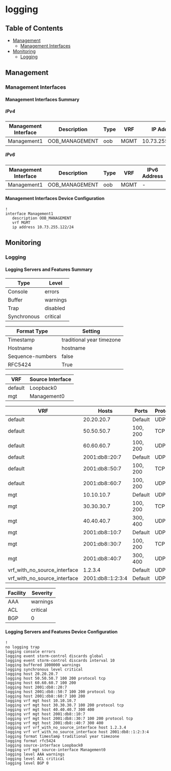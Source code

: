 # logging

## Table of Contents

- [Management](#management)
  - [Management Interfaces](#management-interfaces)
- [Monitoring](#monitoring)
  - [Logging](#logging-1)

## Management

### Management Interfaces

#### Management Interfaces Summary

##### IPv4

| Management Interface | Description | Type | VRF | IP Address | Gateway |
| -------------------- | ----------- | ---- | --- | ---------- | ------- |
| Management1 | OOB_MANAGEMENT | oob | MGMT | 10.73.255.122/24 | 10.73.255.2 |

##### IPv6

| Management Interface | Description | Type | VRF | IPv6 Address | IPv6 Gateway |
| -------------------- | ----------- | ---- | --- | ------------ | ------------ |
| Management1 | OOB_MANAGEMENT | oob | MGMT | - | - |

#### Management Interfaces Device Configuration

```eos
!
interface Management1
   description OOB_MANAGEMENT
   vrf MGMT
   ip address 10.73.255.122/24
```

## Monitoring

### Logging

#### Logging Servers and Features Summary

| Type | Level |
| -----| ----- |
| Console | errors |
| Buffer | warnings |
| Trap | disabled |
| Synchronous | critical |

| Format Type | Setting |
| ----------- | ------- |
| Timestamp | traditional year timezone |
| Hostname | hostname |
| Sequence-numbers | false |
| RFC5424 | True |

| VRF | Source Interface |
| --- | ---------------- |
| default | Loopback0 |
| mgt | Management0 |

| VRF | Hosts | Ports | Protocol |
| --- | ----- | ----- | -------- |
| default | 20.20.20.7 | Default | UDP |
| default | 50.50.50.7 | 100, 200 | TCP |
| default | 60.60.60.7 | 100, 200 | UDP |
| default | 2001:db8::20:7 | Default | UDP |
| default | 2001:db8::50:7 | 100, 200 | TCP |
| default | 2001:db8::60:7 | 100, 200 | UDP |
| mgt | 10.10.10.7 | Default | UDP |
| mgt | 30.30.30.7 | 100, 200 | TCP |
| mgt | 40.40.40.7 | 300, 400 | UDP |
| mgt | 2001:db8::10:7 | Default | UDP |
| mgt | 2001:db8::30:7 | 100, 200 | TCP |
| mgt | 2001:db8::40:7 | 300, 400 | UDP |
| vrf_with_no_source_interface | 1.2.3.4 | Default | UDP |
| vrf_with_no_source_interface | 2001:db8::1:2:3:4 | Default | UDP |

| Facility | Severity |
| -------- | -------- |
| AAA | warnings |
| ACL | critical |
| BGP | 0 |

#### Logging Servers and Features Device Configuration

```eos
!
no logging trap
logging console errors
logging event storm-control discards global
logging event storm-control discards interval 10
logging buffered 1000000 warnings
logging synchronous level critical
logging host 20.20.20.7
logging host 50.50.50.7 100 200 protocol tcp
logging host 60.60.60.7 100 200
logging host 2001:db8::20:7
logging host 2001:db8::50:7 100 200 protocol tcp
logging host 2001:db8::60:7 100 200
logging vrf mgt host 10.10.10.7
logging vrf mgt host 30.30.30.7 100 200 protocol tcp
logging vrf mgt host 40.40.40.7 300 400
logging vrf mgt host 2001:db8::10:7
logging vrf mgt host 2001:db8::30:7 100 200 protocol tcp
logging vrf mgt host 2001:db8::40:7 300 400
logging vrf vrf_with_no_source_interface host 1.2.3.4
logging vrf vrf_with_no_source_interface host 2001:db8::1:2:3:4
logging format timestamp traditional year timezone
logging format rfc5424
logging source-interface Loopback0
logging vrf mgt source-interface Management0
logging level AAA warnings
logging level ACL critical
logging level BGP 0
```
